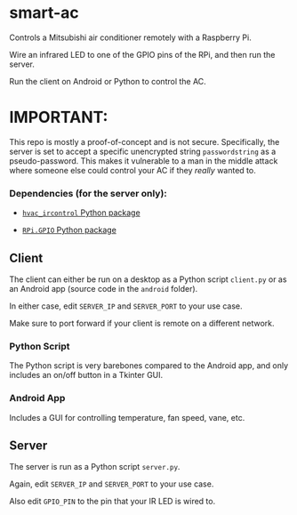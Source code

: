 # smart-ac
Controls a Mitsubishi air conditioner remotely with a Raspberry Pi.

Wire an infrared LED to one of the GPIO pins of the RPi, and then run the server.

Run the client on Android or Python to control the AC.

# IMPORTANT:

This repo is mostly a proof-of-concept and is not secure. Specifically, the server is set to accept a specific unencrypted string `passwordstring` as a pseudo-password.
This makes it vulnerable to a man in the middle attack where someone else could control your AC if they *really* wanted to.

### Dependencies (for the server only):

- [`hvac_ircontrol` Python package](https://github.com/r45635/HVAC-IR-Control)

- [`RPi.GPIO` Python package](https://pypi.org/project/RPi.GPIO/)

## Client

The client can either be run on a desktop as a Python script `client.py` or as an Android app (source code in the `android` folder).

In either case, edit `SERVER_IP` and `SERVER_PORT` to your use case. 

Make sure to port forward if your client is remote on a different network.

### Python Script

The Python script is very barebones compared to the Android app, and only includes an on/off button in a Tkinter GUI.

### Android App

Includes a GUI for controlling temperature, fan speed, vane, etc.

## Server

The server is run as a Python script `server.py`.

Again, edit `SERVER_IP` and `SERVER_PORT` to your use case.

Also edit `GPIO_PIN` to the pin that your IR LED is wired to.
